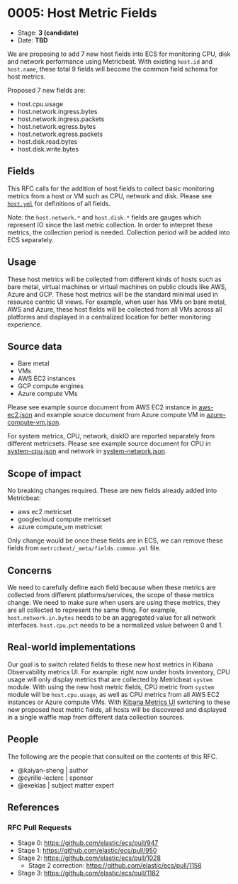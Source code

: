 # 0005: Host Metric Fields
<!-- Leave this ID at 0000. The ECS team will assign a unique, contiguous RFC number upon merging the initial stage of this RFC. -->

- Stage: **3 (candidate)** <!-- Update to reflect target stage. See https://elastic.github.io/ecs/stages.html -->
- Date: **TBD** <!-- The ECS team sets this date at merge time. This is the date of the latest stage advancement. -->

<!--
As you work on your RFC, use the "Stage N" comments to guide you in what you should focus on, for the stage you're targeting.
Feel free to remove these comments as you go along.
-->

We are proposing to add 7 new host fields into ECS for monitoring CPU, disk and network performance using Metricbeat.
With existing `host.id` and `host.name`, these total 9 fields will become the common field schema for host metrics.

Proposed 7 new fields are:
* host.cpu.usage
* host.network.ingress.bytes
* host.network.ingress.packets
* host.network.egress.bytes
* host.network.egress.packets
* host.disk.read.bytes
* host.disk.write.bytes

## Fields
This RFC calls for the addition of host fields to collect basic monitoring metrics from a host or VM such as CPU, network and disk.
Please see [`host.yml`](0005/host.yml) for definitions of all fields.

Note: the `host.network.*` and `host.disk.*` fields are gauges which represent
IO since the last metric collection. In order to interpret these metrics, the
collection period is needed. Collection period will be added into ECS separately.

<!--
Stage 1: Describe at a high level how this change affects fields. Which fieldsets will be impacted? How many fields overall? Are we primarily adding fields, removing fields, or changing existing fields? The goal here is to understand the fundamental technical implications and likely extent of these changes. ~2-5 sentences.
-->

<!--
Stage 2: Include new or updated yml field definitions for all of the essential fields in this draft. While not exhaustive, the fields documented here should be comprehensive enough to deeply evaluate the technical considerations of this change. The goal here is to validate the technical details for all essential fields and to provide a basis for adding experimental field definitions to the schema. Use GitHub code blocks with yml syntax formatting.
-->

<!--
Stage 3: Add or update all remaining field definitions. The list should now be exhaustive. The goal here is to validate the technical details of all remaining fields and to provide a basis for releasing these field definitions as beta in the schema. Use GitHub code blocks with yml syntax formatting.
-->

## Usage

<!--
Stage 1: Describe at a high-level how these field changes will be used in practice. Real world examples are encouraged. The goal here is to understand how people would leverage these fields to gain insights or solve problems. ~1-3 paragraphs.
-->

These host metrics will be collected from different kinds of hosts such as bare
metal, virtual machines or virtual machines on public clouds like AWS, Azure and
GCP. These host metrics will be the standard minimal used in resource centric UI
views. For example, when user has VMs on bare metal, AWS and Azure, these host
fields will be collected from all VMs across all platforms and displayed in a
centralized location for better monitoring experience.

## Source data

<!--
Stage 1: Provide a high-level description of example sources of data. This does not yet need to be a concrete example of a source document, but instead can simply describe a potential source (e.g. nginx access log). This will ultimately be fleshed out to include literal source examples in a future stage. The goal here is to identify practical sources for these fields in the real world. ~1-3 sentences or unordered list.
-->
* Bare metal
* VMs
* AWS EC2 instances
* GCP compute engines
* Azure compute VMs

<!--
Stage 2: Included a real world example source document. Ideally this example comes from the source(s) identified in stage 1. If not, it should replace them. The goal here is to validate the utility of these field changes in the context of a real world example. Format with the source name as a ### header and the example document in a GitHub code block with json formatting.
-->

<!--
Stage 3: Add more real world example source documents so we have at least 2 total, but ideally 3. Format as described in stage 2.
-->

Please see example source document from AWS EC2 instance in
[aws-ec2.json](0005/aws-ec2.json) and example source document from Azure
compute VM in [azure-compute-vm.json](0005/azure-compute-vm.json).

For system metrics, CPU, network, diskIO are reported separately from different
metricsets. Please see example source document for CPU in [system-cpu.json](0005/system-cpu.json)
and network in [system-network.json](0005/system-network.json).

## Scope of impact

<!--
Stage 2: Identifies scope of impact of changes. Are breaking changes required? Should deprecation strategies be adopted? Will significant refactoring be involved? Break the impact down into:
 * Ingestion mechanisms (e.g. beats/logstash)
 * Usage mechanisms (e.g. Kibana applications, detections)
 * ECS project (e.g. docs, tooling)
The goal here is to research and understand the impact of these changes on users in the community and development teams across Elastic. 2-5 sentences each.
-->

No breaking changes required.
These are new fields already added into Metricbeat:
* aws ec2 metricset
* googlecloud compute metricset
* azure compute_vm metricset

Only change would be once these fields are in ECS, we can remove these fields
from `metricbeat/_meta/fields.common.yml` file.

## Concerns

<!--
Stage 1: Identify potential concerns, implementation challenges, or complexity. Spend some time on this. Play devil's advocate. Try to identify the sort of non-obvious challenges that tend to surface later. The goal here is to surface risks early, allow everyone the time to work through them, and ultimately document resolution for posterity's sake.
-->

We need to carefully define each field because when these metrics are collected
from different platforms/services, the scope of these metrics change. We need to
make sure when users are using these metrics, they are all collected to represent
the same thing. For example, `host.network.in.bytes` needs to be an aggregated
value for all network interfaces. `host.cpu.pct` needs to be a normalized value
between 0 and 1.

<!--
Stage 2: Document new concerns or resolutions to previously listed concerns. It's not critical that all concerns have resolutions at this point, but it would be helpful if resolutions were taking shape for the most significant concerns.
-->

<!--
Stage 3: Document resolutions for all existing concerns. Any new concerns should be documented along with their resolution. The goal here is to eliminate the risk of churn and instability by resolving outstanding concerns.
-->

<!--
Stage 4: Document any new concerns and their resolution. The goal here is to eliminate risk of churn and instability by ensuring all concerns have been addressed.
-->

## Real-world implementations

<!--
Stage 4: Identify at least one real-world, production-ready implementation that uses these updated field definitions. An example of this might be a GA feature in an Elastic application in Kibana.
-->
Our goal is to switch related fields to these new host metrics in Kibana Observability
metrics UI. For example: right now under hosts inventory, CPU usage will only display
metrics that are collected by Metricbeat `system` module. With using the new host
metric fields, CPU metric from `system` module will be `host.cpu.usage`, as well
as CPU metrics from all AWS EC2 instances or Azure compute VMs. With
[Kibana Metrics UI](https://github.com/elastic/kibana/issues/87508) switching to
these new proposed host metric fields, all hosts will be discovered and displayed
in a single waffle map from different data collection sources.

## People

The following are the people that consulted on the contents of this RFC.

* @kaiyan-sheng | author
* @cyrille-leclerc | sponsor
* @exekias | subject matter expert

<!--
Who will be or has consulted on the contents of this RFC? Identify authorship and sponsorship, and optionally identify the nature of involvement of others. Link to GitHub aliases where possible. This list will likely change or grow stage after stage.

e.g.:

* @Yasmina | author
* @Monique | sponsor
* @EunJung | subject matter expert
* @JaneDoe | grammar, spelling, prose
* @Mariana
-->


## References

<!-- Insert any links appropriate to this RFC in this section. -->

### RFC Pull Requests

<!-- An RFC should link to the PRs for each of it stage advancements. -->

* Stage 0: https://github.com/elastic/ecs/pull/947
* Stage 1: https://github.com/elastic/ecs/pull/950
* Stage 2: https://github.com/elastic/ecs/pull/1028
  * Stage 2 correction: https://github.com/elastic/ecs/pull/1158
* Stage 3: https://github.com/elastic/ecs/pull/1182

<!--
* Stage 1: https://github.com/elastic/ecs/pull/NNN
...
-->
